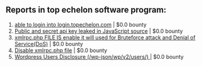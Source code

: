 ## Reports in top echelon software program:
1. [able to login into login.topechelon.com](https://hackerone.com/reports/712318) | $0.0 bounty
2. [Public and secret api key leaked in JavaScript source](https://hackerone.com/reports/1051029) | $0.0 bounty
3. [xmlrpc.php FILE IS enable it will used for Bruteforce attack and Denial of Service(DoS)](https://hackerone.com/reports/1622867) | $0.0 bounty
4. [Disable xmlrpc.php file](https://hackerone.com/reports/712321) | $0.0 bounty
5. [Wordpress Users Disclosure (/wp-json/wp/v2/users/)  ](https://hackerone.com/reports/1663363) | $0.0 bounty